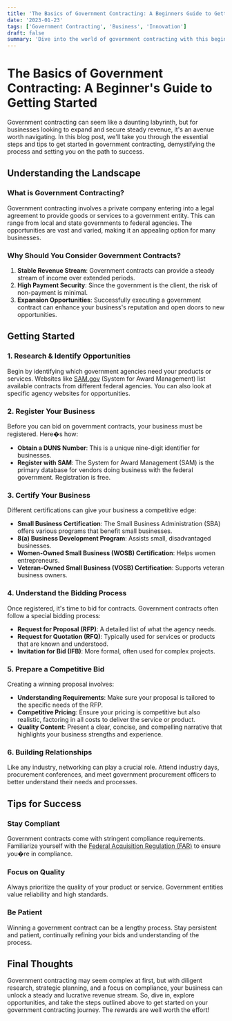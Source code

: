 ```yaml
---
title: 'The Basics of Government Contracting: A Beginners Guide to Getting Started'
date: '2023-01-23'
tags: ['Government Contracting', 'Business', 'Innovation']
draft: false
summary: 'Dive into the world of government contracting with this beginner-friendly guide that breaks down essential steps and tips for securing a government contract.'
---
```


# The Basics of Government Contracting: A Beginner's Guide to Getting Started

Government contracting can seem like a daunting labyrinth, but for businesses looking to expand and secure steady revenue, it's an avenue worth navigating. In this blog post, we'll take you through the essential steps and tips to get started in government contracting, demystifying the process and setting you on the path to success.

## Understanding the Landscape

### What is Government Contracting?

Government contracting involves a private company entering into a legal agreement to provide goods or services to a government entity. This can range from local and state governments to federal agencies. The opportunities are vast and varied, making it an appealing option for many businesses.

### Why Should You Consider Government Contracts?

1. **Stable Revenue Stream**: Government contracts can provide a steady stream of income over extended periods.
2. **High Payment Security**: Since the government is the client, the risk of non-payment is minimal.
3. **Expansion Opportunities**: Successfully executing a government contract can enhance your business's reputation and open doors to new opportunities.

## Getting Started

### 1. **Research & Identify Opportunities**

Begin by identifying which government agencies need your products or services. Websites like [SAM.gov](https://sam.gov) (System for Award Management) list available contracts from different federal agencies. You can also look at specific agency websites for opportunities.

### 2. **Register Your Business**

Before you can bid on government contracts, your business must be registered. Here�s how:

- **Obtain a DUNS Number**: This is a unique nine-digit identifier for businesses.
- **Register with SAM**: The System for Award Management (SAM) is the primary database for vendors doing business with the federal government. Registration is free.

### 3. **Certify Your Business**

Different certifications can give your business a competitive edge:

- **Small Business Certification**: The Small Business Administration (SBA) offers various programs that benefit small businesses.
- **8(a) Business Development Program**: Assists small, disadvantaged businesses.
- **Women-Owned Small Business (WOSB) Certification**: Helps women entrepreneurs.
- **Veteran-Owned Small Business (VOSB) Certification**: Supports veteran business owners.

### 4. **Understand the Bidding Process**

Once registered, it's time to bid for contracts. Government contracts often follow a special bidding process:

- **Request for Proposal (RFP)**: A detailed list of what the agency needs.
- **Request for Quotation (RFQ)**: Typically used for services or products that are known and understood.
- **Invitation for Bid (IFB)**: More formal, often used for complex projects.

### 5. **Prepare a Competitive Bid**

Creating a winning proposal involves:

- **Understanding Requirements**: Make sure your proposal is tailored to the specific needs of the RFP.
- **Competitive Pricing**: Ensure your pricing is competitive but also realistic, factoring in all costs to deliver the service or product.
- **Quality Content**: Present a clear, concise, and compelling narrative that highlights your business strengths and experience.

### 6. **Building Relationships**

Like any industry, networking can play a crucial role. Attend industry days, procurement conferences, and meet government procurement officers to better understand their needs and processes.

## Tips for Success

### **Stay Compliant**

Government contracts come with stringent compliance requirements. Familiarize yourself with the [Federal Acquisition Regulation (FAR)](https://www.acquisition.gov/far/) to ensure you�re in compliance.

### **Focus on Quality**

Always prioritize the quality of your product or service. Government entities value reliability and high standards.

### **Be Patient**

Winning a government contract can be a lengthy process. Stay persistent and patient, continually refining your bids and understanding of the process.

## Final Thoughts

Government contracting may seem complex at first, but with diligent research, strategic planning, and a focus on compliance, your business can unlock a steady and lucrative revenue stream. So, dive in, explore opportunities, and take the steps outlined above to get started on your government contracting journey. The rewards are well worth the effort!